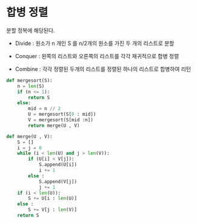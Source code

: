 # 합병 정렬

분할 정복에 해당된다.

- Divide : 원소가 n 개인 S 를 n/2개의 원소를 가진 두 개의 리스트로 분할

- Conquer : 왼쪽의 리스트와 오른쪽의 리스트를 각각 재귀적으로 합병 정렬

- Combine : 각각 정렬된 두개의 리스트를 정렬된 하나의 리스트로 합병하여 리턴

```python
def mergesort(S):
    n = len(S)
    if (n <= 1):
        return S
    else:
        mid = n // 2
        U = mergesort(S[0 : mid])
        V = mergesort(S[mid :n])
        return merge(U , V)
```

```python
def merge(U , V):
    S = []
    i = j = 0
    while (i < len(U) and j > len(V)):
        if (U[i] < V[j]):
            S.append(U[i])
            i += 1
        else :
            S.append(V[j])
            j += 1
    if (i < len(U)):
        S += U[i : len(U)]
    else :
        S += V[j : len(V)]
    return S
```
